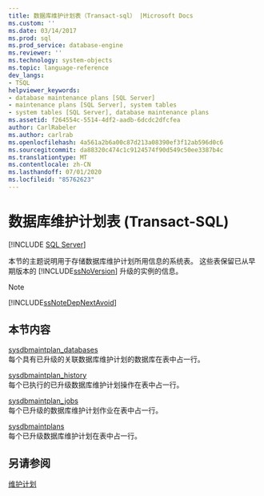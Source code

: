```yaml
---
title: 数据库维护计划表（Transact-sql） |Microsoft Docs
ms.custom: ''
ms.date: 03/14/2017
ms.prod: sql
ms.prod_service: database-engine
ms.reviewer: ''
ms.technology: system-objects
ms.topic: language-reference
dev_langs:
- TSQL
helpviewer_keywords:
- database maintenance plans [SQL Server]
- maintenance plans [SQL Server], system tables
- system tables [SQL Server], database maintenance plans
ms.assetid: f264554c-5514-4df2-aadb-6dcdc2dfcfea
author: CarlRabeler
ms.author: carlrab
ms.openlocfilehash: 4a561a2b6a00c87d213a08390ef3f12ab596d0c6
ms.sourcegitcommit: da88320c474c1c9124574f90d549c50ee3387b4c
ms.translationtype: MT
ms.contentlocale: zh-CN
ms.lasthandoff: 07/01/2020
ms.locfileid: "85762623"
---
```

# <a name="database-maintenance-plan-tables-transact-sql"></a>数据库维护计划表 (Transact-SQL)
[!INCLUDE [SQL Server](../../includes/applies-to-version/sqlserver.md)]

  本节的主题说明用于存储数据库维护计划所用信息的系统表。 这些表保留已从早期版本的 [!INCLUDE[ssNoVersion](../../includes/ssnoversion-md.md)] 升级的实例的信息。  
  
> [!NOTE]  
>  [!INCLUDE[ssNoteDepNextAvoid](../../includes/ssnotedepnextavoid-md.md)]  
  
## <a name="in-this-section"></a>本节内容  
 [sysdbmaintplan_databases](../../relational-databases/system-tables/sysdbmaintplan-databases-transact-sql.md)  
 每个具有已升级的关联数据库维护计划的数据库在表中占一行。  
  
 [sysdbmaintplan_history](../../relational-databases/system-tables/sysdbmaintplan-history-transact-sql.md)  
 每个已执行的已升级数据库维护计划操作在表中占一行。  
  
 [sysdbmaintplan_jobs](../../relational-databases/system-tables/sysdbmaintplan-jobs-transact-sql.md)  
 每个已升级的数据库维护计划作业在表中占一行。  
  
 [sysdbmaintplans](../../relational-databases/system-tables/sysdbmaintplans-transact-sql.md)  
 每个已升级数据库维护计划在表中占一行。  
  
## <a name="see-also"></a>另请参阅  
 [维护计划](../../relational-databases/maintenance-plans/maintenance-plans.md)  
  
  
